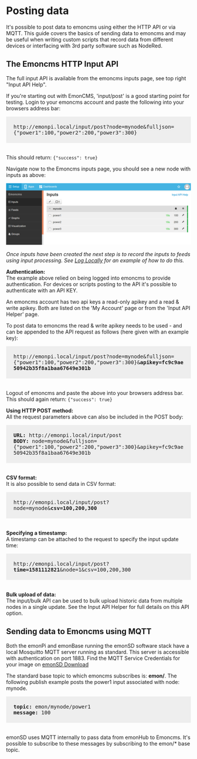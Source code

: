 # Posting data

It's possible to post data to emoncms using either the HTTP API or via MQTT. This guide covers the basics of sending data to emoncms and may be useful when writing custom scripts that record data from different devices or interfacing with 3rd party software such as NodeRed.

## The Emoncms HTTP Input API

The full input API is available from the emoncms inputs page, see top right "Input API Help".

If you're starting out with EmonCMS, 'input/post' is a good starting point for testing. Login to your emoncms account and paste the following into your browsers address bar:

<div style="font-family:monospace; font-size:14px; background-color: #eee; padding: 20px;">
http://emonpi.local/input/post?node=mynode&fulljson={"power1":100,"power2":200,"power3":300}
</div>
<br>

This should return: `{"success": true}`

Navigate now to the Emoncms inputs page, you should see a new node with inputs as above:

![postingdata1.png](img/postingdata1.png)

*Once inputs have been created the next step is to record the inputs to feeds using input processing. See [Log Locally](../emoncms/intro-rpi.md) for an example of how to do this.*


**Authentication:**<br>
The example above relied on being logged into emoncms to provide authentication. For devices or scripts posting to the API it's possible to authenticate with an API KEY.

An emoncms account has two api keys a read-only apikey and a read & write apikey. Both are listed on the 'My Account' page or from the 'Input API Helper' page. 

To post data to emoncms the read & write apikey needs to be used - and can be appended to the API request as follows (here given with an example key):

<div style="font-family:monospace; font-size:14px; background-color: #eee; padding: 20px;">
http://emonpi.local/input/post?node=mynode&fulljson={"power1":100,"power2":200,"power3":300}&<b>apikey=fc9c9ae50942b35f8a1baa67649e301b</b>
</div>
<br>

Logout of emoncms and paste the above into your browsers address bar. This should again return: `{"success": true}`

**Using HTTP POST method:**
<br>All the request parameters above can also be included in the POST body:

<div style="font-family:monospace; font-size:14px; background-color: #eee; padding: 20px;">
<b>URL:</b> http://emonpi.local/input/post<br>
<b>BODY:</b> node=mynode&fulljson={"power1":100,"power2":200,"power3":300}&apikey=fc9c9ae50942b35f8a1baa67649e301b
</div>
<br>

**CSV format:**
<br>It is also possible to send data in CSV format:

<div style="font-family:monospace; font-size:14px; background-color: #eee; padding: 20px;">
http://emonpi.local/input/post?node=mynode&<b>csv=100,200,300</b>
</div>
<br>

**Specifying a timestamp:**
<br>A timestamp can be attached to the request to specify the input update time:

<div style="font-family:monospace; font-size:14px; background-color: #eee; padding: 20px;">
http://emonpi.local/input/post?<b>time=1581112821</b>&node=1&csv=100,200,300
</div>
<br>

**Bulk upload of data:**
<br>The input/bulk API can be used to bulk upload historic data from multiple nodes in a single update. See the Input API Helper for full details on this API option.

## Sending data to Emoncms using MQTT

Both the emonPi and emonBase running the emonSD software stack have a local Mosquitto MQTT server running as standard. This server is accessible with authentication on port 1883. Find the MQTT Service Credentials for your image on [emonSD Download](../emonsd/download.md)

The standard base topic to which emoncms subscribes is: **emon/**. The following publish example posts the power1 input associated with node: mynode.

<div style="font-family:monospace; font-size:14px; background-color: #eee; padding: 20px;">
<b>topic:</b> emon/mynode/power1<br>
<b>message:</b> 100
</div>
<br>

emonSD uses MQTT internally to pass data from emonHub to Emoncms. It's possible to subscribe to these messages by subscribing to the emon/* base topic.

